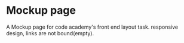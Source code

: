 # Mockup page

A Mockup page for code academy's front end layout task. responsive design, links are not bound(empty).
